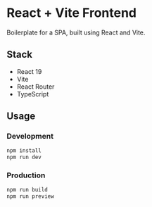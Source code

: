 # React + Vite Frontend

Boilerplate for a SPA, built using React and Vite.

## Stack

* React 19
* Vite
* React Router
* TypeScript

## Usage

### Development

```bash
npm install
npm run dev
```

### Production

```bash
npm run build
npm run preview
```
